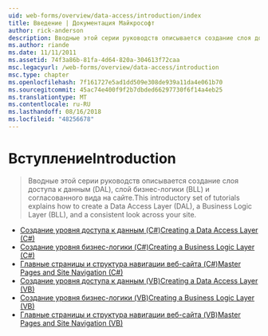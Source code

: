```yaml
---
uid: web-forms/overview/data-access/introduction/index
title: Введение | Документация Майкрософт
author: rick-anderson
description: Вводные этой серии руководств описывается создание слоя доступа к данным (DAL), слой бизнес-логики (BLL) и согласованного вида на сайте.
ms.author: riande
ms.date: 11/11/2011
ms.assetid: 74f3a86b-81fa-4d64-820a-304613f72caa
msc.legacyurl: /web-forms/overview/data-access/introduction
msc.type: chapter
ms.openlocfilehash: 7f161727e5ad1dd509e308de939a11da4e061b70
ms.sourcegitcommit: 45ac74e400f9f2b7dbded66297730f6f14a4eb25
ms.translationtype: MT
ms.contentlocale: ru-RU
ms.lasthandoff: 08/16/2018
ms.locfileid: "48256678"
---
```

<a name="introduction"></a><span data-ttu-id="013b8-103">Вступление</span><span class="sxs-lookup"><span data-stu-id="013b8-103">Introduction</span></span>
====================
> <span data-ttu-id="013b8-104">Вводные этой серии руководств описывается создание слоя доступа к данным (DAL), слой бизнес-логики (BLL) и согласованного вида на сайте.</span><span class="sxs-lookup"><span data-stu-id="013b8-104">This introductory set of tutorials explains how to create a Data Access Layer (DAL), a Business Logic Layer (BLL), and a consistent look across your site.</span></span>


- [<span data-ttu-id="013b8-105">Создание уровня доступа к данным (C#)</span><span class="sxs-lookup"><span data-stu-id="013b8-105">Creating a Data Access Layer (C#)</span></span>](creating-a-data-access-layer-cs.md)
- [<span data-ttu-id="013b8-106">Создание уровня бизнес-логики (C#)</span><span class="sxs-lookup"><span data-stu-id="013b8-106">Creating a Business Logic Layer (C#)</span></span>](creating-a-business-logic-layer-cs.md)
- [<span data-ttu-id="013b8-107">Главные страницы и структура навигации веб-сайта (C#)</span><span class="sxs-lookup"><span data-stu-id="013b8-107">Master Pages and Site Navigation (C#)</span></span>](master-pages-and-site-navigation-cs.md)
- [<span data-ttu-id="013b8-108">Создание уровня доступа к данным (VB)</span><span class="sxs-lookup"><span data-stu-id="013b8-108">Creating a Data Access Layer (VB)</span></span>](creating-a-data-access-layer-vb.md)
- [<span data-ttu-id="013b8-109">Создание уровня бизнес-логики (VB)</span><span class="sxs-lookup"><span data-stu-id="013b8-109">Creating a Business Logic Layer (VB)</span></span>](creating-a-business-logic-layer-vb.md)
- [<span data-ttu-id="013b8-110">Главные страницы и структура навигации веб-сайта (VB)</span><span class="sxs-lookup"><span data-stu-id="013b8-110">Master Pages and Site Navigation (VB)</span></span>](master-pages-and-site-navigation-vb.md)
